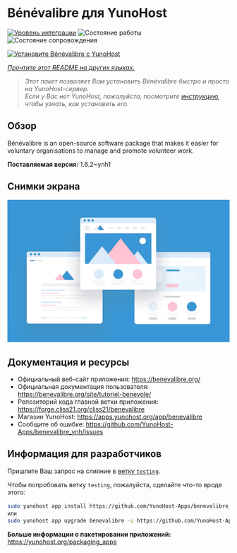 <!--
Важно: этот README был автоматически сгенерирован <https://github.com/YunoHost/apps/tree/master/tools/readme_generator>
Он НЕ ДОЛЖЕН редактироваться вручную.
-->

# Bénévalibre для YunoHost

[![Уровень интеграции](https://apps.yunohost.org/badge/integration/benevalibre)](https://ci-apps.yunohost.org/ci/apps/benevalibre/)
![Состояние работы](https://apps.yunohost.org/badge/state/benevalibre)
![Состояние сопровождения](https://apps.yunohost.org/badge/maintained/benevalibre)

[![Установите Bénévalibre с YunoHost](https://install-app.yunohost.org/install-with-yunohost.svg)](https://install-app.yunohost.org/?app=benevalibre)

*[Прочтите этот README на других языках.](./ALL_README.md)*

> *Этот пакет позволяет Вам установить Bénévalibre быстро и просто на YunoHost-сервер.*  
> *Если у Вас нет YunoHost, пожалуйста, посмотрите [инструкцию](https://yunohost.org/install), чтобы узнать, как установить его.*

## Обзор

Bénévalibre is an open-source software package that makes it easier for voluntary organisations to manage and promote volunteer work.


**Поставляемая версия:** 1.6.2~ynh1

## Снимки экрана

![Снимок экрана Bénévalibre](./doc/screenshots/example.jpg)

## Документация и ресурсы

- Официальный веб-сайт приложения: <https://benevalibre.org/>
- Официальная документация пользователя: <https://benevalibre.org/site/tutoriel-benevole/>
- Репозиторий кода главной ветки приложения: <https://forge.cliss21.org/cliss21/benevalibre>
- Магазин YunoHost: <https://apps.yunohost.org/app/benevalibre>
- Сообщите об ошибке: <https://github.com/YunoHost-Apps/benevalibre_ynh/issues>

## Информация для разработчиков

Пришлите Ваш запрос на слияние в [ветку `testing`](https://github.com/YunoHost-Apps/benevalibre_ynh/tree/testing).

Чтобы попробовать ветку `testing`, пожалуйста, сделайте что-то вроде этого:

```bash
sudo yunohost app install https://github.com/YunoHost-Apps/benevalibre_ynh/tree/testing --debug
или
sudo yunohost app upgrade benevalibre -u https://github.com/YunoHost-Apps/benevalibre_ynh/tree/testing --debug
```

**Больше информации о пакетировании приложений:** <https://yunohost.org/packaging_apps>
